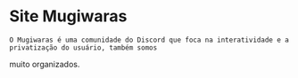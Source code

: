 # Site Mugiwaras
    O Mugiwaras é uma comunidade do Discord que foca na interatividade e a privatização do usuário, também somos
muito organizados. 

